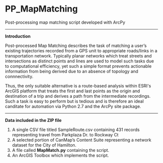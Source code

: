 # PP_MapMatching
Post-processing map matching script developed with ArcPy

---
**Introduction**

   Post-processed Map Matching describes the task of matching a user’s  existing trajectories  recorded from a GPS unit to appropriate roads/links in a transportation network. Typically planar networks which treat streets and intersections as distinct points and lines are used to model such tasks due to computational efficiency, yet such a simple format prevents actionable information from being derived due to an absence of topology and connnectivity. 
  
  Thus, the only suitable alternative is a route-based analysis within ESRI's ArcGIS platform that treats the first and last points as the origin and destination of a trip and derives a path from the intermediate recordings. Such a task is easy to perform but is tedious and is therefore an ideal canditate for automation via Python 2.7 and the ArcPy site package.
  
---
**Data included in the ZIP file**

1. A single CSV file titled SampleRoute.csv containing 431 records representing travel from Parkplaza Dr. to Rockway Ct
2. A selected portion of CanMap’s Content Suite representing a network dataset for the City of Hamilton.
3. A file called **MapMatch.py** containing the script.
4. An ArcGIS Toolbox which implements the script. 
